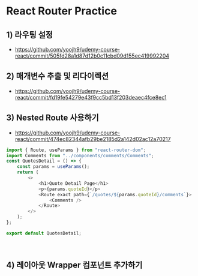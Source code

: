 # React Router Practice

## 1) 라우팅 설정

-   https://github.com/yoojh9/udemy-course-react/commit/505fd28a1d87d12b0c11cbd09d155ec419992204

## 2) 매개변수 추출 및 리다이렉션

-   https://github.com/yoojh9/udemy-course-react/commit/fd19fe54279e43f9cc5bd13f203deaec4fce8ec1

## 3) Nested Route 사용하기

-   https://github.com/yoojh9/udemy-course-react/commit/474ec82344afb29be2185d2a142d02ac12a70217

```javascript
import { Route, useParams } from "react-router-dom";
import Comments from "../components/comments/Comments";
const QuotesDetail = () => {
    const params = useParams();
    return (
        <>
            <h1>Quote Detail Page</h1>
            <p>{params.quoteId}</p>
            <Route exact path={`/quotes/${params.quoteId}/comments`}>
                <Comments />
            </Route>
        </>
    );
};

export default QuotesDetail;
```

<br>

## 4) 레이아웃 Wrapper 컴포넌트 추가하기
